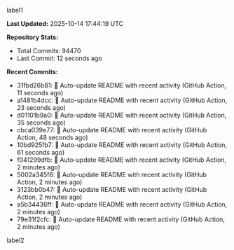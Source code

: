 
label1 
<!-- ACTIVITY_START -->
**Last Updated:** 2025-10-14 17:44:19 UTC

**Repository Stats:**
- Total Commits: 94470
- Last Commit: 12 seconds ago

**Recent Commits:**
- 31fbd26b81: 🤖 Auto-update README with recent activity (GitHub Action, 11 seconds ago)
- a1481b4dcc: 🤖 Auto-update README with recent activity (GitHub Action, 23 seconds ago)
- d01101b9a0: 🤖 Auto-update README with recent activity (GitHub Action, 35 seconds ago)
- cbca039e77: 🤖 Auto-update README with recent activity (GitHub Action, 48 seconds ago)
- 10bd925fb7: 🤖 Auto-update README with recent activity (GitHub Action, 61 seconds ago)
- f041299dfb: 🤖 Auto-update README with recent activity (GitHub Action, 2 minutes ago)
- 5002a345f8: 🤖 Auto-update README with recent activity (GitHub Action, 2 minutes ago)
- 3123bb0b47: 🤖 Auto-update README with recent activity (GitHub Action, 2 minutes ago)
- a5b34436ff: 🤖 Auto-update README with recent activity (GitHub Action, 2 minutes ago)
- 79e31f2cfc: 🤖 Auto-update README with recent activity (GitHub Action, 2 minutes ago)
<!-- ACTIVITY_END -->

label2
